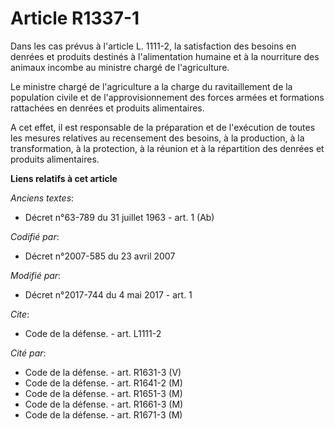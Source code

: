 # Article R1337-1

Dans les cas prévus à l'article L. 1111-2, la satisfaction des besoins en denrées et produits destinés à l'alimentation
humaine et à la nourriture des animaux incombe au ministre chargé de l'agriculture.

Le ministre chargé de l'agriculture a la charge du ravitaillement de la population civile et de l'approvisionnement des
forces armées et formations rattachées en denrées et produits alimentaires.

A cet effet, il est responsable de la préparation et de l'exécution de toutes les mesures relatives au recensement des
besoins, à la production, à la transformation, à la protection, à la réunion et à la répartition des denrées et produits
alimentaires.

**Liens relatifs à cet article**

_Anciens textes_:

  - Décret n°63-789 du 31 juillet 1963 - art. 1 (Ab)

_Codifié par_:

  - Décret n°2007-585 du 23 avril 2007

_Modifié par_:

  - Décret n°2017-744 du 4 mai 2017 - art. 1

_Cite_:

  - Code de la défense. - art. L1111-2

_Cité par_:

  - Code de la défense. - art. R1631-3 (V)
  - Code de la défense. - art. R1641-2 (M)
  - Code de la défense. - art. R1651-3 (M)
  - Code de la défense. - art. R1661-3 (M)
  - Code de la défense. - art. R1671-3 (M)
